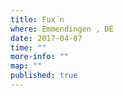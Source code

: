 ```yaml
---
title: Fux´n 
where: Emmendingen , DE
date: 2017-04-07
time: ""
more-info: ""
map: ""
published: true
---
```

